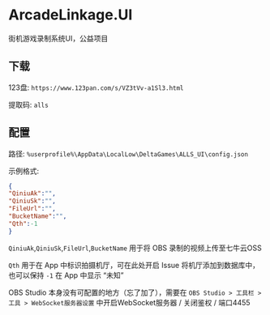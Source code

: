 # ArcadeLinkage.UI

街机游戏录制系统UI，公益项目

## 下载

123盘: `https://www.123pan.com/s/VZ3tVv-a1Sl3.html`

提取码: `alls`

## 配置

路径: `%userprofile%\AppData\LocalLow\DeltaGames\ALLS_UI\config.json`

示例格式:
```json
{
"QiniuAk":"",
"QiniuSk":"",
"FileUrl":"",
"BucketName":"",
"Qth":-1
}
```

`QiniuAk`,`QiniuSk`,`FileUrl`,`BucketName` 用于将 OBS 录制的视频上传至七牛云OSS

`Qth` 用于在 App 中标识拍摄机厅，可在此处开启 Issue 将机厅添加到数据库中，也可以保持 `-1` 在 App 中显示 “未知”

OBS Studio 本身没有可配置的地方（忘了加了），需要在 `OBS Studio > 工具栏 > 工具 > WebSocket服务器设置` 中开启WebSocket服务器 / 关闭鉴权 / 端口4455
